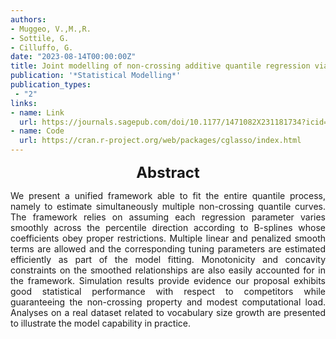 ```yaml
---
authors:
- Muggeo, V.,M.,R.
- Sottile, G.
- Cilluffo, G.
date: "2023-08-14T00:00:00Z"
title: Joint modelling of non-crossing additive quantile regression via constrained B-spline varying coefficients
publication: '*Statistical Modelling*'  
publication_types:
 - "2"
links:
- name: Link
  url: https://journals.sagepub.com/doi/10.1177/1471082X231181734?icid=int.sj-abstract.citing-articles.7
- name: Code
  url: https://cran.r-project.org/web/packages/cglasso/index.html
---
```


<font size="5"> <center><b> Abstract </b> </center></font>

<p style="text-align: justify;">We present a unified framework able to fit the entire quantile process, namely to estimate simultaneously multiple non-crossing quantile curves. The framework relies on assuming each regression parameter varies smoothly across the percentile direction according to B-splines whose coefficients obey proper restrictions. Multiple linear and penalized smooth terms are allowed and the corresponding tuning parameters are estimated efficiently as part of the model fitting. Monotonicity and concavity constraints on the smoothed relationships are also easily accounted for in the framework. Simulation results provide evidence our proposal exhibits good statistical performance with respect to competitors while guaranteeing the non-crossing property and modest computational load. Analyses on a real dataset related to vocabulary size growth are presented to illustrate the model capability in practice.
</p>

